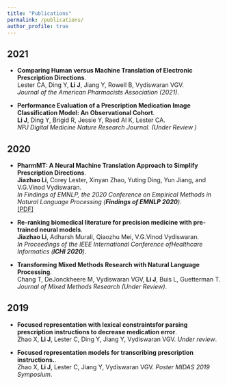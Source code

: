 ```yaml
---
title: "Publications"
permalink: /publications/
author_profile: true
---
```


## 2021
* <b>Comparing Human versus Machine Translation of Electronic Prescription Directions</b>. <br>
 Lester CA, Ding Y, <b>Li J</b>, Jiang Y, Rowell B, Vydiswaran VGV.  <br>
 <i>Journal of the American Pharmacists Association (2021)</i>.<br>

* <b>Performance Evaluation of a Prescription Medication Image Classification Model:  An Observational Cohort</b>. <br>
<b>Li J</b>, Ding Y, Brigid R, Jessie Y, Raed Al K, Lester CA. <br>
<i> NPJ Digital Medicine Nature Research Journal. (Under Review )</i><br>


## 2020
* <b>PharmMT: A Neural Machine Translation Approach to Simplify Prescription Directions</b>. <br>
<b>Jiazhao Li</b>, Corey Lester, Xinyan Zhao, Yuting Ding, Yun Jiang, and V.G.Vinod Vydiswaran. <br>
<i>In Findings of EMNLP, the 2020 Conference on Empirical Methods in Natural Language Processing (**Findings of EMNLP 2020**)</i>.<br>
[[PDF]](https://www.aclweb.org/anthology/2020.findings-emnlp.251.pdf)


* <b>Re-ranking biomedical literature for precision medicine with pre-trained neural models</b>. <br>
<b>Jiazhao Li</b>, Adharsh Murali, Qiaozhu Mei, V.G.Vinod Vydiswaran. <br>
<i>In Proceedings of the IEEE International Conference ofHealthcare Informatics (**ICHI 2020**)</i>.<br>

* <b>Transforming Mixed Methods Research with Natural Language Processing</b>. <br>
Chang T, DeJonckheere M, Vydiswaran VGV, <b>Li J</b>, Buis L, Guetterman T. <i>Journal of Mixed Methods Research (Under Review)</i>. <br>
 

## 2019
* <b>Focused representation with lexical constraintsfor parsing prescription instructions to decrease medication error</b>. <br>
Zhao X, <b>Li J</b>, Lester C, Ding Y, Jiang Y, Vydiswaran VGV.  <i>Under review</i>.<br>


* <b>Focused representation models for transcribing prescription instructions.</b>. <br>
Zhao X, <b>Li J</b>, Lester C, Jiang Y, Vydiswaran VGV.  <i>Poster MIDAS 2019 Symposium</i>. <br>

